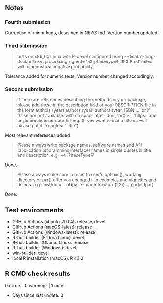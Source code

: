 ## Notes

### Fourth submission

Correction of minor bugs, described in NEWS.md. Version number updated. 

### Third submission

> tests on x86_64 Linux with R-devel configured using --disable-long-double
Error: processing vignette 'a3_phasetypeR_SFS.Rmd' failed with diagnostics:
negative probability

Tolerance added for numeric tests. Version number changed accordingly.

### Second submission

> If there are references describing the methods in your package, please 
add these in the description field of your DESCRIPTION file in the form
authors (year) 
authors (year) 
authors (year, ISBN:...)
or if those are not available:
with no space after 'doi:', 'arXiv:', 'https:' and angle brackets for 
auto-linking.
(If you want to add a title as well please put it in quotes: "Title")

Most relevant references added.

> Please always write package names, software names and API (application 
programming interface) names in single quotes in title and description. 
e.g: --> 'PhaseTypeR'

Done.

> Please always make sure to reset to user's options(), working directory 
or par() after you changed it in examples and vignettes and demos.
e.g.: inst/doc/...
oldpar <- par(mfrow = c(1,2))
...
par(oldpar)

Done.

## Test environments

* GitHub Actions (ubuntu-20.04): release, devel
* GitHub Actions (macOS-latest): release
* GitHub Actions (windows-latest): release
* R-hub builder (Fedora Linux): devel
* R-hub builder (Ubuntu Linux): release
* R-hub builder (Windows): devel
* win-builder: devel
* local R installation (macOS): R 4.1.2

## R CMD check results

0 errors | 0 warnings | 1 note

* Days since last update: 3
